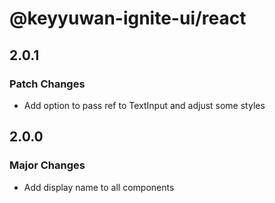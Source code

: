 # @keyyuwan-ignite-ui/react

## 2.0.1

### Patch Changes

- Add option to pass ref to TextInput and adjust some styles

## 2.0.0

### Major Changes

- Add display name to all components
